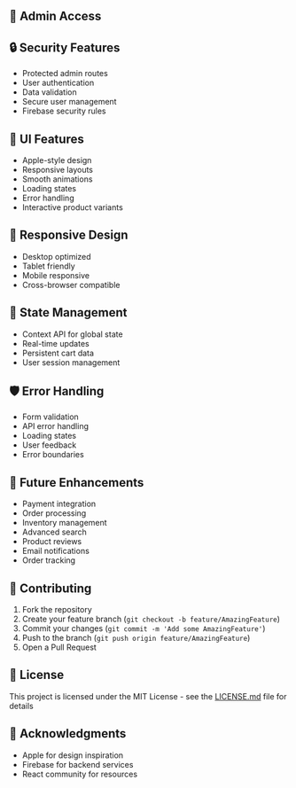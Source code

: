 
## 👥 Admin Access

## 🔒 Security Features

- Protected admin routes
- User authentication
- Data validation
- Secure user management
- Firebase security rules

## 🎨 UI Features

- Apple-style design
- Responsive layouts
- Smooth animations
- Loading states
- Error handling
- Interactive product variants

## 📱 Responsive Design

- Desktop optimized
- Tablet friendly
- Mobile responsive
- Cross-browser compatible

## 🔄 State Management

- Context API for global state
- Real-time updates
- Persistent cart data
- User session management

## 🛡️ Error Handling

- Form validation
- API error handling
- Loading states
- User feedback
- Error boundaries

## 📝 Future Enhancements

- Payment integration
- Order processing
- Inventory management
- Advanced search
- Product reviews
- Email notifications
- Order tracking

## 🤝 Contributing

1. Fork the repository
2. Create your feature branch (`git checkout -b feature/AmazingFeature`)
3. Commit your changes (`git commit -m 'Add some AmazingFeature'`)
4. Push to the branch (`git push origin feature/AmazingFeature`)
5. Open a Pull Request

## 📄 License

This project is licensed under the MIT License - see the [LICENSE.md](LICENSE.md) file for details

## 🙏 Acknowledgments

- Apple for design inspiration
- Firebase for backend services
- React community for resources
